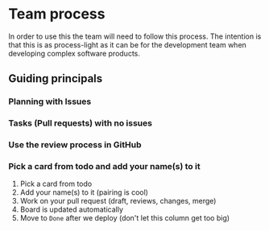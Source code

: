 
# Team process

In order to use this the team will need to follow this process. The intention is that this is as process-light as it can be for the development team when developing complex software products.

## Guiding principals

### Planning with Issues

### Tasks (Pull requests) with no issues

### Use the review process in GitHub

### Pick a card from todo and add your name(s) to it

1. Pick a card from todo
1. Add your name(s) to it (pairing is cool)
1. Work on your pull request (draft, reviews, changes, merge)
1. Board is updated automatically
1. Move to `Done` after we deploy (don't let this column get too big)

